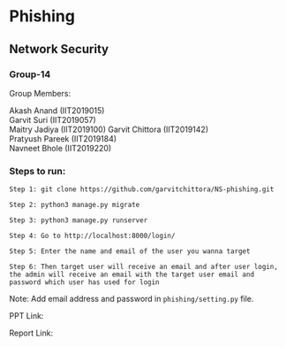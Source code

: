# Phishing

## Network Security 

### Group-14
Group Members:

Akash Anand (IIT2019015)                
Garvit Suri (IIT2019057)            
Maitry Jadiya (IIT2019100)
Garvit Chittora (IIT2019142)          
Pratyush Pareek (IIT2019184)         
Navneet Bhole (IIT2019220)

### Steps to run:

`Step 1: git clone https://github.com/garvitchittora/NS-phishing.git`

`Step 2: python3 manage.py migrate`

`Step 3: python3 manage.py runserver`

`Step 4: Go to http://localhost:8000/login/`

`Step 5: Enter the name and email of the user you wanna target`

`Step 6: Then target user will receive an email and after user login, the admin will receive an email with the target user email and password which user has used for login`


Note: Add email address and password in `phishing/setting.py` file.

PPT Link: 

Report Link:
